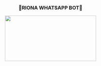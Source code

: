 <div align="center">
	<h3>💃RIONA WHATSAPP BOT💃</h3>
<img src="https://i.ibb.co/mFL4JNb/RIONA.jpg" width="300" height="150">
